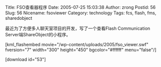 Title: FSO查看器程序
Date: 2005-07-25 15:03:38
Author: zrong
Postid: 56
Slug: 56
Nicename: fsoviewer
Category: technology
Tags: fcs, flash, fms, sharedobject

最近为了方便多人聊天室项目的开发，写了一个查看Flash Communication Server端ShareObject的小程序。

[kml_flashembed movie="/wp-content/uploads/2005/fso_viewer.swf" fversion="7" width="300" height="450" bgcolor="#ffffff" menu="false"/]

[download id="53"]

